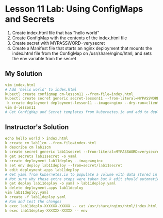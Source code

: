 # Lesson 11 Lab: Using ConfigMaps and Secrets

1. Create index.html file that has "hello world"
2. Create ConfigMap with the contents of the index.html file
3. Create secret with MYPASSWORD=verysecret
4. Create a Manifest file that starts an nginx deployment that mounts the index.html file from the ConfigMap on /usr/share/nginx/html, and sets the env variable from the secret

## My Solution

```yaml
vim index.html
# Add 'hello world' to index.html
kubectl create configmap cm-lesson11 --from-file=index.html
kubectl create secret generic secret-lesson11 --from-literal=MYPASSWORD=verysecret
 k create deployment deployment-lesson11 --image=nginx --dry-run=client -o yaml > d-lesson11
vim d-lesson11
# Get ConfigMap and Secret templates from kubernetes.io and add to deployment
```


## Instructor's Solution

```yaml
echo hello world > index.html
k create cm lab11cm --from-file=index.html
k describe cm lab11cm
k create secret generic lab11secret --from-literal=MYPASSWORD=verysecret
k get secrets lab11secret -o yaml
k create deployment lab11deploy --image=nginx
k set env deploy lab11deploy --from=secret/lab11secret
k edit deployment.apps lab11deploy
# Get yaml from kubernetes.io to populate a volume with data stored in a ConfigMap
# Not sure why these extra steps were taken but k edit should automatically redeploy, right?
k get deploy lab11deploy -o yaml > lab11deploy.yaml
k delete deployment.apps lab11deploy
vim lab11deploy.yaml
k create -f lab11deploy.yaml
# Run and test the changes
k exec lab11deplo-XXXXXX-XXXXX -- cat /usr/share/nginx/html/index.html
k exec lab11deploy-XXXXXX-XXXXX -- env
```
